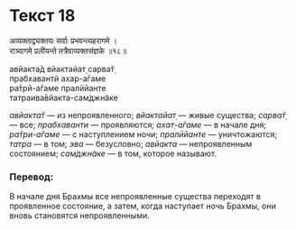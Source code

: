 # Текст 18

अव्यक्ताद्व्यक्तयः सर्वाः प्रभवन्त्यहरागमे ।  
रात्र्यागमे प्रलीयन्ते तत्रैवाव्यक्तसंज्ञके ॥१८॥

авйакта̄д вйактайат̣ сарва̄т̣  
прабхавантй ахар-а̄гаме  
ра̄трй-а̄гаме пралӣйанте  
татраива̄вйакта-сам̇джн̃аке

_авйакта̄т_ — из непроявленного; _вйактайат̣_ — живые существа; _сарва̄т̣_ — все; _прабхаванти_ — проявляются; _ахат̣-а̄гаме_ — в начале дня; _ра̄три-а̄гаме_ — с наступлением ночи; _пралӣйанте_ — уничтожаются; _татра_ — в том; _эва_ — безусловно; _авйакта_ — непроявленным состоянием; _сам̇джн̃аке_ — в том, которое называют.

### Перевод:

В начале дня Брахмы все непроявленные существа переходят в проявленное состояние, а затем, когда наступает ночь Брахмы, они вновь становятся непроявленными.